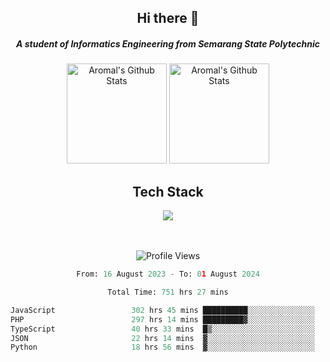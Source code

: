 <div align="center">
  <h2>Hi there 👋</h2>

  <h5>A student of Informatics Engineering from Semarang State Polytechnic</h5>

  <img
    height="160"
    alt="Aromal's Github Stats"
    src="https://github-readme-stats.vercel.app/api?username=dafariski77&show_icons=true&theme=tokyonight&count_private=true"
  />
  <img
    alt="Aromal's Github Stats"
    height="160"
    src="https://github-readme-stats.vercel.app/api/top-langs/?username=dafariski77&layout=compact&theme=tokyonight"
  />

  <h2>Tech Stack</h2>
  <a href="https://skillicons.dev">
    <img src="https://skillicons.dev/icons?i=ts,express,nextjs,laravel,fastapi,postgres,mysql,mongodb,redis,planetscale,prisma,docker,git,jest,kafka,gcp,tailwind,mui&perline=14" />
  </a>

  <br /><br />
  <img src="https://komarev.com/ghpvc/?username=dafariski77&abbreviated=true" alt="Profile Views">
    
  <!--START_SECTION:waka-->

```python
From: 16 August 2023 - To: 01 August 2024

Total Time: 751 hrs 27 mins

JavaScript                 302 hrs 45 mins ██████████░░░░░░░░░░░░░░░   39.62 %
PHP                        297 hrs 14 mins █████████▓░░░░░░░░░░░░░░░   38.90 %
TypeScript                 40 hrs 33 mins  █▒░░░░░░░░░░░░░░░░░░░░░░░   05.31 %
JSON                       22 hrs 14 mins  ▓░░░░░░░░░░░░░░░░░░░░░░░░   02.91 %
Python                     18 hrs 56 mins  ▓░░░░░░░░░░░░░░░░░░░░░░░░   02.48 %
```

<!--END_SECTION:waka-->
</div>
